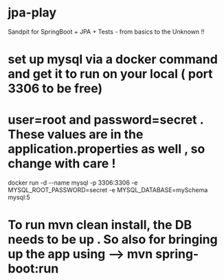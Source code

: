 # jpa-play
Sandpit for SpringBoot + JPA + Tests - from basics to the Unknown !! 

# set up mysql via a docker command and get it to run on your local ( port 3306 to be free)

# user=root and password=secret . These values are in the application.properties as well , so change with care ! 
docker run -d --name mysql -p 3306:3306 -e MYSQL_ROOT_PASSWORD=secret -e MYSQL_DATABASE=mySchema mysql:5

# To run mvn clean install, the DB needs to be up . So also for bringing up the app using  --> mvn  spring-boot:run
